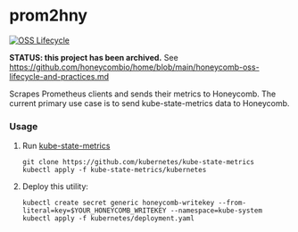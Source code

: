 # prom2hny

[![OSS Lifecycle](https://img.shields.io/osslifecycle/honeycombio/prom2hny)](https://github.com/honeycombio/home/blob/main/honeycomb-oss-lifecycle-and-practices.md)

**STATUS: this project has been archived.** See https://github.com/honeycombio/home/blob/main/honeycomb-oss-lifecycle-and-practices.md

Scrapes Prometheus clients and sends their metrics to Honeycomb. The current
primary use case is to send kube-state-metrics data to Honeycomb.

### Usage

1. Run [kube-state-metrics](https://github.com/kubernetes/kube-state-metrics)
    ```
    git clone https://github.com/kubernetes/kube-state-metrics
    kubectl apply -f kube-state-metrics/kubernetes
    ```

2. Deploy this utility:
    ```
    kubectl create secret generic honeycomb-writekey --from-literal=key=$YOUR_HONEYCOMB_WRITEKEY --namespace=kube-system
    kubectl apply -f kubernetes/deployment.yaml
    ```
